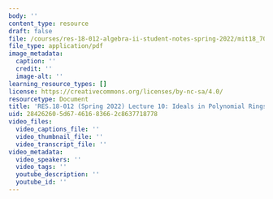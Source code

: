 ```yaml
---
body: ''
content_type: resource
draft: false
file: /courses/res-18-012-algebra-ii-student-notes-spring-2022/mit18_702s22_lect10.pdf
file_type: application/pdf
image_metadata:
  caption: ''
  credit: ''
  image-alt: ''
learning_resource_types: []
license: https://creativecommons.org/licenses/by-nc-sa/4.0/
resourcetype: Document
title: 'RES.18-012 (Spring 2022) Lecture 10: Ideals in Polynomial Rings'
uid: 28426260-5d67-4616-8366-2c8637718778
video_files:
  video_captions_file: ''
  video_thumbnail_file: ''
  video_transcript_file: ''
video_metadata:
  video_speakers: ''
  video_tags: ''
  youtube_description: ''
  youtube_id: ''
---
```

